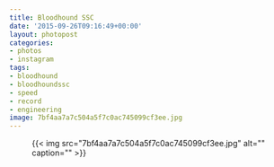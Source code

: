 ```yaml
---
title: Bloodhound SSC
date: '2015-09-26T09:16:49+00:00'
layout: photopost
categories:
- photos
- instagram
tags:
- bloodhound
- bloodhoundssc
- speed
- record
- engineering
image: 7bf4aa7a7c504a5f7c0ac745099cf3ee.jpg
---
```


<figure class="photo photo--square">
  {{< img src="7bf4aa7a7c504a5f7c0ac745099cf3ee.jpg" alt="" caption="" >}}

</figure>




